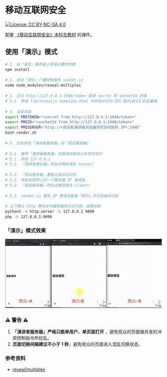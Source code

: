 # 移动互联网安全

[![License: CC BY-NC-SA 4.0](https://img.shields.io/badge/License-CC%20BY--NC--SA%204.0-lightgrey.svg)](https://creativecommons.org/licenses/by-nc-sa/4.0/)

配套 [《移动互联网安全》本科生教材](https://github.com/c4pr1c3/cuc-mis) 的课件。

## 使用「演示」模式

```bash
# 1. 在「演示」服务器上安装必要的依赖
npm install 

# 2. 启动「演示」广播控制服务 socket.io
node node_modules/reveal-multiplex

# 3. 访问 http://127.0.0.1:1948/token 获得 secret 和 socketId 的值
# 3.1. 修改 lib/revealjs.template.html 中所有标记为【TO REPLACE】的变量值

# 4. 渲染页面
export PRETOKEN="<secret from http://127.0.0.1:1948/token>"
export PREID="<socketId from http://127.0.0.1:1948/token>"
export PRESERVER="http://<观众和演讲者浏览器均可访问到的 IP>:1948"
bash render.sh

# 5. 分别开启「演讲者服务器」和「观众服务器」

# 5.1. 推荐「演讲者服务器」仅限演讲者自己本地可访问
# 5.1. 例如 127.0.0.1
# 5.1. 「演讲者服务器」的站点根目录在 server/

# 5.2. 「观众服务器」要能让观众访问到
# 5.2. 例如互联网上的一个服务器 IP 或域名
# 5.2. 「观众服务器」的站点根目录在 client/

# 5.3. socket.io 服务 IP 要保证能被「观众」的浏览器访问到

# 以下建立 http 静态文件服务器的方法可选，按需自取
python3 -m http.server -b 127.0.0.1 9090
php -S 127.0.0.1:9090
```

### 「演示」模式效果

![](images/reveal.js-multiplex.gif)

### ⚠️  警告 ⚠️

1. **「演讲者服务器」严格只能单用户、单页面打开** ，避免观众的页面被并发的冲突控制指令所扰乱。
2. **页面切换间隔建议不小于 1 秒**，避免观众的页面进入混乱切换状态。

### 参考资料

* [reveal/multiplex](https://github.com/reveal/multiplex)

